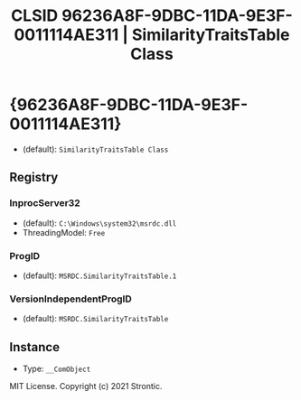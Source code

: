 ﻿---
title: "CLSID 96236A8F-9DBC-11DA-9E3F-0011114AE311 | SimilarityTraitsTable Class"
excerpt: What is COM-Object CLSID 96236A8F-9DBC-11DA-9E3F-0011114AE311?
---

# {96236A8F-9DBC-11DA-9E3F-0011114AE311}

* (default): `SimilarityTraitsTable Class`

## Registry


### InprocServer32

* (default): `C:\Windows\system32\msrdc.dll`
* ThreadingModel: `Free`

### ProgID

* (default): `MSRDC.SimilarityTraitsTable.1`

### VersionIndependentProgID

* (default): `MSRDC.SimilarityTraitsTable`

## Instance

* Type: `__ComObject`

MIT License. Copyright (c) 2021 Strontic.


